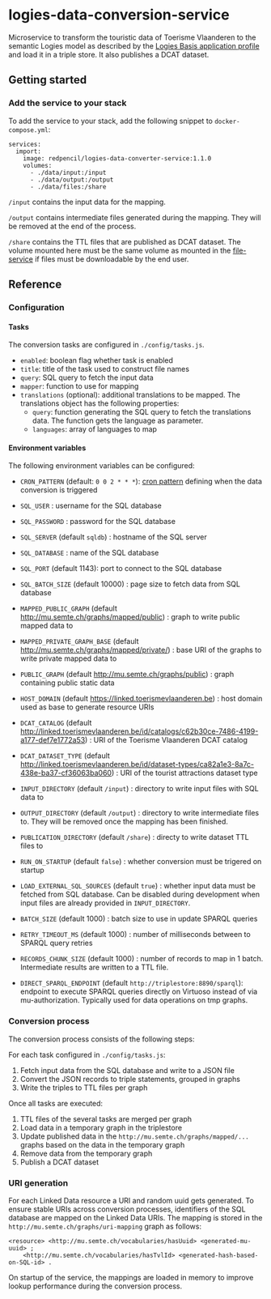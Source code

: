 # logies-data-conversion-service
Microservice to transform the touristic data of Toerisme Vlaanderen to the semantic Logies model as described by the [Logies Basis application profile](https://data.vlaanderen.be/doc/applicatieprofiel/logies-basis/) and load it in a triple store. It also publishes a DCAT dataset.

## Getting started
### Add the service to your stack
To add the service to your stack, add the following snippet to `docker-compose.yml`:

```
services:
  import:
    image: redpencil/logies-data-converter-service:1.1.0
    volumes:
      - ./data/input:/input
      - ./data/output:/output
      - ./data/files:/share
```

`/input` contains the input data for the mapping.

`/output` contains intermediate files generated during the mapping. They will be removed at the end of the process.

`/share` contains the TTL files that are published as DCAT dataset. The volume mounted here must be the same volume as mounted in the [file-service](https://github.com/mu-semtech/file-service) if files must be downloadable by the end user.

## Reference
### Configuration
#### Tasks
The conversion tasks are configured in `./config/tasks.js`. 

* `enabled`: boolean flag whether task is enabled
* `title`: title of the task used to construct file names
* `query`: SQL query to fetch the input data
* `mapper`: function to use for mapping
* `translations` (optional): additional translations to be mapped. The translations object has the following properties:
  * `query`: function generating the SQL query to fetch the translations data. The function gets the language as parameter.
  * `languages`: array of languages to map

#### Environment variables
The following environment variables can be configured:
* `CRON_PATTERN` (default: `0 0 2 * * *`): [cron pattern](https://www.npmjs.com/package/cron#available-cron-patterns) defining when the data conversion is triggered

* `SQL_USER` : username for the SQL database
* `SQL_PASSWORD` : password for the SQL database 
* `SQL_SERVER` (default `sqldb`) : hostname of the SQL server
* `SQL_DATABASE` : name of the SQL database
* `SQL_PORT` (default 1143): port to connect to the SQL database
* `SQL_BATCH_SIZE` (default 10000) : page size to fetch data from SQL database

* `MAPPED_PUBLIC_GRAPH` (default http://mu.semte.ch/graphs/mapped/public) : graph to write public mapped data to
* `MAPPED_PRIVATE_GRAPH_BASE` (default http://mu.semte.ch/graphs/mapped/private/) : base URI of the graphs to write private mapped data to
* `PUBLIC_GRAPH` (default http://mu.semte.ch/graphs/public) : graph containing public static data
* `HOST_DOMAIN` (default https://linked.toerismevlaanderen.be) : host domain used as base to generate resource URIs

* `DCAT_CATALOG` (default http://linked.toerismevlaanderen.be/id/catalogs/c62b30ce-7486-4199-a177-def7e1772a53) : URI of the Toerisme Vlaanderen DCAT catalog
* `DCAT_DATASET_TYPE` (default http://linked.toerismevlaanderen.be/id/dataset-types/ca82a1e3-8a7c-438e-ba37-cf36063ba060) : URI of the tourist attractions dataset type 

* `INPUT_DIRECTORY` (default `/input`) : directory to write input files with SQL data to
* `OUTPUT_DIRECTORY` (default `/output`) : directory to write intermediate files to. They will be removed once the mapping has been finished.
* `PUBLICATION_DIRECTORY` (default `/share`) : directy to write dataset TTL files to

* `RUN_ON_STARTUP` (default `false`) : whether conversion must be trigered on startup
* `LOAD_EXTERNAL_SQL_SOURCES` (default `true`) : whether input data must be fetched from SQL database. Can be disabled during development when input files are already provided in `INPUT_DIRECTORY`.

* `BATCH_SIZE` (default 1000) : batch size to use in update SPARQL queries
* `RETRY_TIMEOUT_MS` (default 1000) : number of milliseconds between to SPARQL query retries
* `RECORDS_CHUNK_SIZE` (default 1000) : number of records to map in 1 batch. Intermediate results are written to a TTL file.
* `DIRECT_SPARQL_ENDPOINT` (default `http://triplestore:8890/sparql`): endpoint to execute SPARQL queries directly on Virtuoso instead of via mu-authorization. Typically used for data operations on tmp graphs.

### Conversion process
The conversion process consists of the following steps:

For each task configured in `./config/tasks.js`:
1. Fetch input data from the SQL database and write to a JSON file
2. Convert the JSON records to triple statements, grouped in graphs
3. Write the triples to TTL files per graph

Once all tasks are executed:
1. TTL files of the several tasks are merged per graph
2. Load data in a temporary graph in the triplestore
3. Update published data in the `http://mu.semte.ch/graphs/mapped/...` graphs based on the data in the temporary graph
4. Remove data from the temporary graph
5. Publish a DCAT dataset

### URI generation
For each Linked Data resource a URI and random uuid gets generated. To ensure stable URIs across conversion processes, identifiers of the SQL database are mapped on the Linked Data URIs. The mapping is stored in the `http://mu.semte.ch/graphs/uri-mapping` graph as follows:

```
<resource> <http://mu.semte.ch/vocabularies/hasUuid> <generated-mu-uuid> ; 
    <http://mu.semte.ch/vocabularies/hasTvlId> <generated-hash-based-on-SQL-id> .
```

On startup of the service, the mappings are loaded in memory to improve lookup performance during the conversion process.
